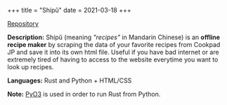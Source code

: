 +++
title = "Shípǔ"
date = 2021-03-18
+++

<a href="https://github.com/sjinno/shipu" target="\_blank" class="repo"><i class="fab fa-github"></i> Repository</a>

**Description:** Shípǔ (meaning _"recipes"_ in Mandarin Chinese) is an **offline recipe maker** by scraping the data of your favorite recipes from Cookpad JP and save it into its own html file. Useful if you have bad internet or are extremely tired of having to access to the website everytime you want to look up recipes.

**Languages:** Rust and Python + HTML/CSS

**Note:** [PyO3](https://pyo3.rs/v0.13.2/) is used in order to run Rust from Python.
